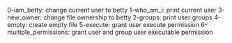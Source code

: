 0-iam_betty: change current user to betty
1-who_am_i: print current user
3-new_owner: change file ownership to betty
2-groups: print user groups
4-empty: create empty file
5-execute: grant user execute permission
6-multiple_permissions: grant user and group user executable permission
